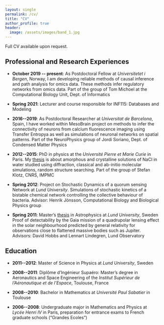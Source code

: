 ```yaml
---
layout: single
permalink: /cv/
title: "CV"
author_profile: true
header:
  image: /assets/images/band_1.jpg
---
```


Full CV available upon request.

## Professional and Research Experiences

* **October 2019 -- present**: As Postdoctoral Fellow at *Universitetet i Bergen*, Norway, I am developing reliable methods of causal inference and path analysis for omics data. These methods infer regulatory networks from omics data. 
Part of the group of Tom Michoel at the Computational Biology Unit, Dept. of Informatics

* **Spring 2021**: Lecturer and course responsible for INF115: Databases and Modeling

* **2016--2019**: As Postdoctoral Researcher at *Universitat de Barcelona*,
    Spain, I have worked within MesoBrain project on methods to infer the connectivity of neurons from calcium fluorescence imaging using Transfer Entropya as well as simulations of neuronal networks on spatial patterns.
Part of the NeuroPhysics group of Jordi Soriano, Dept. of Condensed Matter Physics

* **2012--2015**: PhD in physics at the *Université Pierre et Marie Curie* in Paris. My [thesis](https://hal.archives-ouvertes.fr/tel-01597902) is about amorphous and crystalline solutions of NaCl in water studied using diffraction, classical and ab-initio molecular simulations, random structure searching.
Part of the group of Stefan Klotz, CNRS, IMPMC

* **Spring 2012**: Project on Stochastic Dynamics of a quorum sensing Network at *Lund University*. Simulations of stochastic kinetics of a bistable chemical network controlling the collective behaviour of bacteria.
Advisor: Henrik Jönsson, Computational Biology and Biological Physics group

* **Spring 2011**:
  Master’s [thesis](https://www.lunduniversity.lu.se/lup/publication/2158517) in Astrophysics at *Lund University*, Sweden
Proof of detectability by the Gaia mission of a quadrupolar lensing effect in the solar neighbourhood
predicted by general relativity for observations close to flattened massive bodies such as Jupiter.
Advisors: David Hobbs and Lennart Lindegren, Lund Observatory



## Education


* **2011--2012**: Master of Science in Physics at *Lund University*, Sweden

* **2008--2011**: Diplôme d’Ingénieur Supaéro: Master’s degree in Aeronautics and Space Engineering of the *Institut Supérieur de l’Aéronautique et de l’Espace*, Toulouse, France

* **2008--2010**: Bachelor in Mathematics at *Université Paul Sabatier* in Toulouse

* **2006--2008**: Undergraduate major in Mathematics and Physics at *Lycée Henri IV* in Paris, preparation for entrance exams to French graduate schools (“Grandes Ecoles”)

